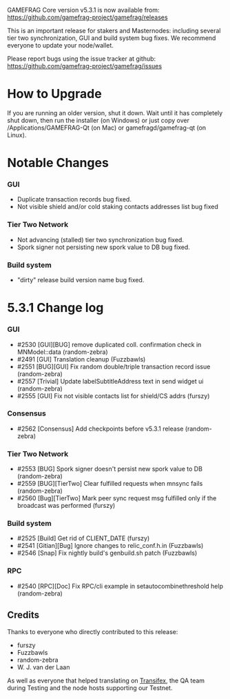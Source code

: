 GAMEFRAG Core version v5.3.1 is now available from: https://github.com/gamefrag-project/gamefrag/releases

This is an important release for stakers and Masternodes: including several tier two synchronization, GUI and build system bug fixes.
We recommend everyone to update your node/wallet.

Please report bugs using the issue tracker at github: https://github.com/gamefrag-project/gamefrag/issues

How to Upgrade
==============

If you are running an older version, shut it down. Wait until it has completely shut down, then run the installer (on Windows) or just copy over /Applications/GAMEFRAG-Qt (on Mac) or gamefragd/gamefrag-qt (on Linux).

Notable Changes
==============

### GUI

* Duplicate transaction records bug fixed.
* Not visible shield and/or cold staking contacts addresses list bug fixed

### Tier Two Network

* Not advancing (stalled) tier two synchronization bug fixed.
* Spork signer not persisting new spork value to DB bug fixed.

### Build system

* "dirty" release build version name bug fixed.

5.3.1 Change log
==============

### GUI
- #2530 [GUI][BUG] remove duplicated coll. confirmation check in MNModel::data (random-zebra)
- #2491 [GUI] Translation cleanup (Fuzzbawls)
- #2551 [BUG][GUI] Fix random double/triple transaction record issue (random-zebra)
- #2557 [Trivial] Update labelSubtitleAddress text in send widget ui (random-zebra)
- #2555 [GUI] Fix not visible contacts list for shield/CS addrs (furszy)

### Consensus
- #2562 [Consensus] Add checkpoints before v5.3.1 release (random-zebra)

### Tier Two Network
- #2553 [BUG] Spork signer doesn't persist new spork value to DB (random-zebra)
- #2559 [BUG][TierTwo] Clear fulfilled requests when mnsync fails (random-zebra)
- #2560 [Bug][TierTwo] Mark peer sync request msg fulfilled only if the broadcast was performed (furszy)

### Build system
- #2525 [Build] Get rid of CLIENT_DATE (furszy)
- #2541 [Gitian][Bug] Ignore changes to relic_conf.h.in (Fuzzbawls) 
- #2546 [Snap] Fix nightly build's genbuild.sh patch (Fuzzbawls)

### RPC
- #2540 [RPC][Doc] Fix RPC/cli example in setautocombinethreshold help (random-zebra)

## Credits

Thanks to everyone who directly contributed to this release:

- furszy
- Fuzzbawls
- random-zebra
- W. J. van der Laan

As well as everyone that helped translating on [Transifex](https://www.transifex.com/projects/p/gamefrag-project-translations/), the QA team during Testing and the node hosts supporting our Testnet.
